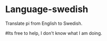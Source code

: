 # Language-swedish
Translate pi from English to Swedish. 

#Its free to help, I don't know what I am doing. 
